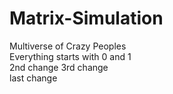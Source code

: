 # Matrix-Simulation
Multiverse of Crazy Peoples <br>
Everything starts with 0 and 1 <br>
2nd change
3rd change
<br> last change
